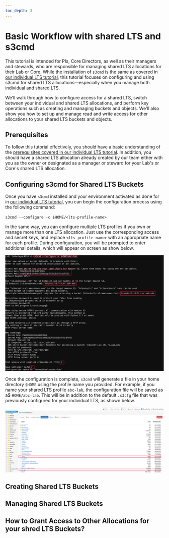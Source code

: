 ```yaml
---
toc_depth: 3
---
```

# Basic Workflow with shared LTS and s3cmd

This tutorial is intended for PIs, Core Directors, as well as their managers and stewards, who are responsible for managing shared LTS allocations for their Lab or Core. While the installation of `s3cmd` is the same as covered in [our individual LTS tutorial](./individual_lts_tutorial.md#install-s3cmd-within-conda-environment-on-cheaha), this tutorial focuses on configuring and using s3cmd for shared LTS allocations—especially when you manage both individual and shared LTS.

We’ll walk through how to configure access for a shared LTS, switch between your individual and shared LTS allocations, and perform key operations such as creating and managing buckets and objects. We'll also show you how to set up and manage read and write access for other allocations to your shared LTS buckets and objects.

## Prerequisites

To follow this tutorial effectively, you should have a basic understanding of the [prerequisites covered in our individual LTS tutorial](individual_lts_tutorial.md#prerequisites). In addition, you should have a shared LTS allocation already created by our team either with you as the owner or designated as a manager or steward for your Lab's or Core's shared LTS allocation.

## Configuring s3cmd for Shared LTS Buckets

Once you have `s3cmd` installed and your environment activated as done for in [our individual LTS tutorial](./individual_lts_tutorial.md#install-s3cmd-within-conda-environment-on-cheaha), you can begin the configuration process using the following command:

`s3cmd --configure -c $HOME/<lts-profile-name>`

In the same way, you can configure multiple LTS profiles if you own or manage more than one LTS allocation. Just use the corresponding access and secret keys, and replace `<lts-profile-name>` with an appropriate name for each profile. During configuration, you will be prompted to enter additional details, which will appear on screen as show below.

![image-shared-s3cmd](../images/shared-lts-config.png)

Once the configuration is complete, `s3cmd` will generate a file in your home directory `$HOME` using the profile name you provided. For example, if you name your shared LTS profile `abc-lab`, the configuration file will be saved as a$ `HOME/abc-lab`. This will be in addition to the default `.s3cfg` file that was previously configured for your individual LTS, as shown below.

![config-shared-lts-file](../images/abc-lab.png)

## Creating  Shared LTS Buckets

## Managing Shared LTS Buckets

## How to Grant Access to Other Allocations for your shred LTS Buckets?
